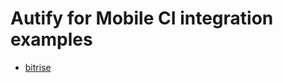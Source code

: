 # Autify for Mobile CI integration examples 

- [bitrise](https://github.com/autifyhq/for-mobile-ci-bitrise-integration-example)
